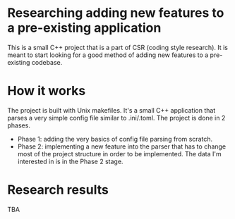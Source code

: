 # Researching adding new features to a pre-existing application
This is a small C++ project that is a part of CSR (coding style research).
It is meant to start looking for a good method of adding new features to a pre-existing codebase.

# How it works
The project is built with Unix makefiles. It's a small C++ application that parses a very simple config file similar to .ini/.toml. The project is done in 2 phases.
- Phase 1: adding the very basics of config file parsing from scratch.
- Phase 2: implementing a new feature into the parser that has to change most of the project structure in order to be implemented.
The data I'm interested in is in the Phase 2 stage.

# Research results
TBA